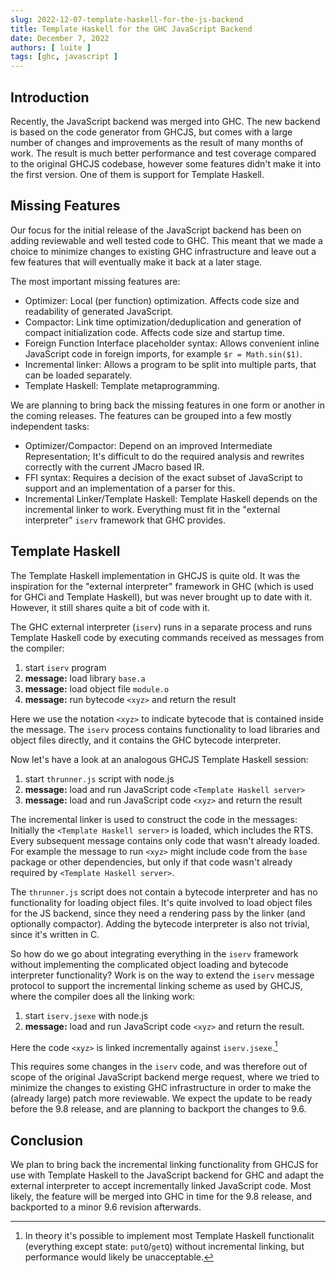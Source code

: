 ```yaml
---
slug: 2022-12-07-template-haskell-for-the-js-backend
title: Template Haskell for the GHC JavaScript Backend
date: December 7, 2022
authors: [ luite ]
tags: [ghc, javascript ]
---
```


## Introduction

Recently, the JavaScript backend was merged into GHC. The new backend is based on the code generator from GHCJS, but comes with a large number of changes and improvements as the result of many months of work. The result is much better performance and test coverage compared to the original GHCJS codebase, however some features didn't make it into the first version. One of them is support for Template Haskell.

## Missing Features

Our focus for the initial release of the JavaScript backend has been on adding reviewable and well tested code to GHC. This meant that we made a choice to minimize changes to existing GHC infrastructure and leave out a few features that will eventually make it back at a later stage.

The most important missing features are:

- Optimizer: Local (per function) optimization. Affects code size and readability of generated JavaScript.
- Compactor: Link time optimization/deduplication and generation of compact initialization code. Affects code size and startup time.
- Foreign Function Interface placeholder syntax: Allows convenient inline JavaScript code in foreign imports, for example `$r = Math.sin($1)`.
- Incremental linker: Allows a program to be split into multiple parts, that can be loaded separately.
- Template Haskell: Template metaprogramming.

We are planning to bring back the missing features in one form or another in the coming releases. The features can be grouped into a few mostly independent tasks:

- Optimizer/Compactor: Depend on an improved Intermediate Representation; It's difficult to do the required analysis and rewrites correctly with the current JMacro based IR.
- FFI syntax: Requires a decision of the exact subset of JavaScript to support and an implementation of a parser for this.
- Incremental Linker/Template Haskell: Template Haskell depends on the incremental linker to work. Everything must fit in the "external interpreter" `iserv` framework that GHC provides.

## Template Haskell

The Template Haskell implementation in GHCJS is quite old. It was the inspiration for the "external interpreter" framework in GHC (which is used for GHCi and Template Haskell), but was never brought up to date with it. However, it still shares quite a bit of code with it.

The GHC external interpreter (`iserv`) runs in a separate process and runs Template Haskell code by executing commands received as messages from the compiler:

  1. start `iserv` program
  2. **message:** load library `base.a`
  3. **message:** load object file `module.o`
  4. **message:** run bytecode `<xyz>` and return the result

Here we use the notation `<xyz>` to indicate bytecode that is contained inside the message. The `iserv` process contains functionality to load libraries and object files directly, and it contains the GHC bytecode interpreter.

Now let's have a look at an analogous GHCJS Template Haskell session:

  1. start `thrunner.js` script with node.js
  2. **message:** load and run JavaScript code `<Template Haskell server>`
  3. **message:** load and run JavaScript code `<xyz>` and return the result

The incremental linker is used to construct the code in the messages: Initially the `<Template Haskell server>` is loaded, which includes the RTS. Every subsequent message contains only code that wasn't already loaded. For example the message to run `<xyz>` might include code from the `base` package or other dependencies, but only if that code wasn't already required by `<Template Haskell server>`.

The `thrunner.js` script does not contain a bytecode interpreter and has no functionality for loading object files. It's quite involved to load object files for the JS backend, since they need a rendering pass by the linker (and optionally compactor). Adding the bytecode interpreter is also not trivial, since it's written in C.

So how do we go about integrating everything in the `iserv` framework without implementing the complicated object loading and bytecode interpreter functionality? Work is on the way to extend the `iserv` message protocol to support the incremental linking scheme as used by GHCJS, where the compiler does all the linking work:

  1. start `iserv.jsexe` with node.js
  2. **message:** load and run JavaScript code `<xyz>` and return the result.

Here the code `<xyz>` is linked incrementally against `iserv.jsexe`.[^1]

[^1]: In theory it's possible to implement most Template Haskell functionalit (everything except state: `putQ`/`getQ`) without incremental linking, but performance would likely be unacceptable.

This requires some changes in the `iserv` code, and was therefore out of scope of the original JavaScript backend merge request, where we tried to minimize the changes to existing GHC infrastructure in order to make the (already large) patch more reviewable. We expect the update to be ready before the 9.8 release, and are planning to backport the changes to 9.6.

## Conclusion

We plan to bring back the incremental linking functionality from GHCJS for use with Template Haskell to the JavaScript backend for GHC and adapt the external interpreter to accept incrementally linked JavaScript code. Most likely, the feature will be merged into GHC in time for the 9.8 release, and backported to a minor 9.6 revision afterwards.
